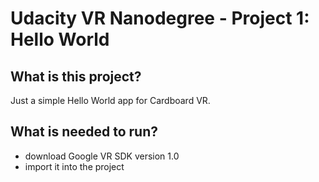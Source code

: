 # Udacity VR Nanodegree - Project 1: Hello World

## What is this project?
Just a simple Hello World app for Cardboard VR.

## What is needed to run?
- download Google VR SDK version 1.0
- import it into the project

